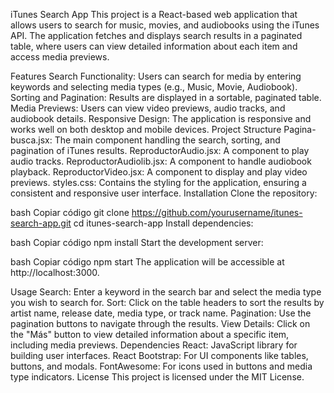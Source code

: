iTunes Search App
This project is a React-based web application that allows users to search for music, movies, and audiobooks using the iTunes API. The application fetches and displays search results in a paginated table, where users can view detailed information about each item and access media previews.

Features
Search Functionality: Users can search for media by entering keywords and selecting media types (e.g., Music, Movie, Audiobook).
Sorting and Pagination: Results are displayed in a sortable, paginated table.
Media Previews: Users can view video previews, audio tracks, and audiobook details.
Responsive Design: The application is responsive and works well on both desktop and mobile devices.
Project Structure
Pagina-busca.jsx: The main component handling the search, sorting, and pagination of iTunes results.
ReproductorAudio.jsx: A component to play audio tracks.
ReproductorAudiolib.jsx: A component to handle audiobook playback.
ReproductorVideo.jsx: A component to display and play video previews.
styles.css: Contains the styling for the application, ensuring a consistent and responsive user interface.
Installation
Clone the repository:

bash
Copiar código
git clone https://github.com/yourusername/itunes-search-app.git
cd itunes-search-app
Install dependencies:

bash
Copiar código
npm install
Start the development server:

bash
Copiar código
npm start
The application will be accessible at http://localhost:3000.

Usage
Search: Enter a keyword in the search bar and select the media type you wish to search for.
Sort: Click on the table headers to sort the results by artist name, release date, media type, or track name.
Pagination: Use the pagination buttons to navigate through the results.
View Details: Click on the "Más" button to view detailed information about a specific item, including media previews.
Dependencies
React: JavaScript library for building user interfaces.
React Bootstrap: For UI components like tables, buttons, and modals.
FontAwesome: For icons used in buttons and media type indicators.
License
This project is licensed under the MIT License.

